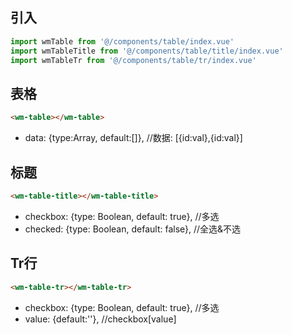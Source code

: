 ## 引入
```javascript
import wmTable from '@/components/table/index.vue'
import wmTableTitle from '@/components/table/title/index.vue'
import wmTableTr from '@/components/table/tr/index.vue'
```

## 表格
```html
<wm-table></wm-table>
```
- data: {type:Array, default:[]}, //数据: [{id:val},{id:val}]

## 标题
```html
<wm-table-title></wm-table-title>
```
- checkbox: {type: Boolean, default: true}, //多选
- checked: {type: Boolean, default: false}, //全选&不选

## Tr行
```html
<wm-table-tr></wm-table-tr>
```
- checkbox: {type: Boolean, default: true}, //多选
- value: {default:''},                      //checkbox[value]
